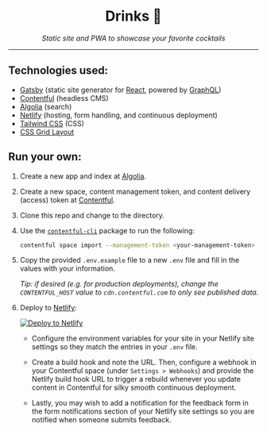 <div align="center">
  <h1>Drinks 🥃</h1>
  <p>
    <em>Static site and PWA to showcase your favorite cocktails</em>
  </p>
</div>
<hr>

## Technologies used:

- [Gatsby][gatsby] (static site generator for [React][react], powered by
  [GraphQL][graphql])
- [Contentful][contentful] (headless CMS)
- [Algolia][algolia] (search)
- [Netlify][netlify] (hosting, form handling, and continuous deployment)
- [Tailwind CSS][tailwind] (CSS)
- [CSS Grid Layout][grid]

## Run your own:

1. Create a new app and index at [Algolia][algolia].
1. Create a new space, content management token, and content delivery (access)
   token at [Contentful][contentful].
1. Clone this repo and change to the directory.
1. Use the [`contentful-cli`][contentful-cli] package to run the following:

   ```sh
   contentful space import --management-token <your-management-token> --space-id <your-space-id> --content-file contentful-space.json
   ```

1. Copy the provided `.env.example` file to a new `.env` file and fill in the
   values with your information.

   _Tip: if desired (e.g. for production deployments), change the
   `CONTENTFUL_HOST` value to `cdn.contentful.com` to only see published data._

1. Deploy to [Netlify][netlify]:

   [![Deploy to Netlify][deploy-image]][deploy-link]

   - Configure the environment variables for your site in your Netlify site
     settings so they match the entries in your `.env` file.

   - Create a build hook and note the URL. Then, configure a webhook in your
     Contentful space (under `Settings > Webhooks`) and provide the Netlify
     build hook URL to trigger a rebuild whenever you update content in
     Contentful for silky smooth continuous deployment.

   - Lastly, you may wish to add a notification for the feedback form in the
     form notifications section of your Netlify site settings so you are
     notified when someone submits feedback.

[gatsby]: https://www.gatsbyjs.org/
[react]: https://reactjs.org/
[graphql]: https://graphql.org/
[tailwind]: https://tailwindcss.com/
[grid]: https://developer.mozilla.org/en-US/docs/Web/CSS/CSS_Grid_Layout
[contentful]: https://www.contentful.com/
[contentful-cli]: https://github.com/contentful/contentful-cli
[algolia]: https://www.algolia.com
[netlify]: https://www.netlify.com/
[deploy-image]: https://www.netlify.com/img/deploy/button.svg
[deploy-link]:
  https://app.netlify.com/start/deploy?repository=https://github.com/wKovacs64/drinks
